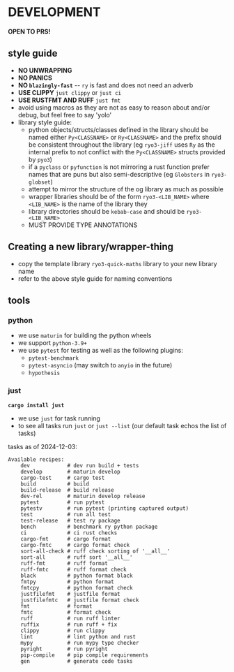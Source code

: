 # DEVELOPMENT

**OPEN TO PRS!**

## style guide

- **NO UNWRAPPING**
- **NO PANICS**
- **NO `blazingly-fast`** -- `ry` is fast and does not need an adverb
- **USE CLIPPY** `just clippy` or `just ci`
- **USE RUSTFMT AND RUFF** `just fmt`
- avoid using macros as they are not as easy to reason about and/or debug, but feel free to say 'yolo'
- library style guide:
  - python objects/structs/classes defined in the library should be named either `Py<CLASSNAME>` or `Ry<CLASSNAME>` and
    the prefix should be consistent throughout the library (eg `ryo3-jiff` uses `Ry` as the internal prefix to not
    conflict with the `Py<CLASSNAME>` structs provided by `pyo3`)
  - if a `pyclass` or `pyfunction` is not mirroring a rust function prefer names that are puns but also
    semi-descriptive (eg `Globsters` in `ryo3-globset`)
  - attempt to mirror the structure of the og library as much as possible
  - wrapper libraries should be of the form `ryo3-<LIB_NAME>` where `<LIB_NAME>` is the name of the library they
  - library directories should be `kebab-case` and should be `ryo3-<LIB_NAME>`
  - MUST PROVIDE TYPE ANNOTATIONS

## Creating a new library/wrapper-thing

- copy the template library  `ryo3-quick-maths` library to your new library name
- refer to the above style guide for naming conventions

## tools

### python

- we use `maturin` for building the python wheels
- we support `python-3.9+`
- we use `pytest` for testing as well as the following plugins:
  - `pytest-benchmark`
  - `pytest-asyncio` (may switch to `anyio` in the future)
  - `hypothesis`

### just

**`cargo install just`**

- we use `just` for task running
- to see all tasks run `just` or `just --list` (our default task echos the list of tasks)

tasks as of 2024-12-03:

```aiignore
Available recipes:
    dev            # dev run build + tests
    develop        # maturin develop
    cargo-test     # cargo test
    build          # build
    build-release  # build release
    dev-rel        # maturin develop release
    pytest         # run pytest
    pytestv        # run pytest (printing captured output)
    test           # run all test
    test-release   # test ry package
    bench          # benchmark ry python package
    ci             # ci rust checks
    cargo-fmt      # cargo format
    cargo-fmtc     # cargo format check
    sort-all-check # ruff check sorting of '__all__'
    sort-all       # ruff sort '__all__'
    ruff-fmt       # ruff format
    ruff-fmtc      # ruff format check
    black          # python format black
    fmtpy          # python format
    fmtcpy         # python format check
    justfilefmt    # justfile format
    justfilefmtc   # justfile format check
    fmt            # format
    fmtc           # format check
    ruff           # run ruff linter
    ruffix         # run ruff + fix
    clippy         # run clippy
    lint           # lint python and rust
    mypy           # run mypy type checker
    pyright        # run pyright
    pip-compile    # pip compile requirements
    gen            # generate code tasks
```
